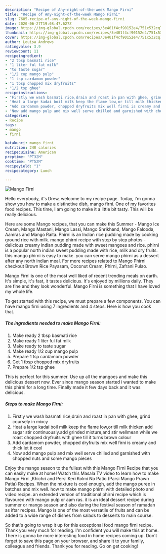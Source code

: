```yaml
---
description: "Recipe of Any-night-of-the-week Mango Firni"
title: "Recipe of Any-night-of-the-week Mango Firni"
slug: 7685-recipe-of-any-night-of-the-week-mango-firni
date: 2020-06-27T19:08:47.627Z
image: https://img-global.cpcdn.com/recipes/3e401f4cf90152e4/751x532cq70/mango-firni-recipe-main-photo.jpg
thumbnail: https://img-global.cpcdn.com/recipes/3e401f4cf90152e4/751x532cq70/mango-firni-recipe-main-photo.jpg
cover: https://img-global.cpcdn.com/recipes/3e401f4cf90152e4/751x532cq70/mango-firni-recipe-main-photo.jpg
author: Louisa Andrews
ratingvalue: 3.9
reviewcount: 11
recipeingredient:
- "2 tbsp basmati rice"
- "1 liter ful fat milk"
- "to taste sugar"
- "1/2 cup mango pulp"
- "1 tsp cardamom powder"
- "1 tbsp chopped mix dryfruits"
- "1/2 tsp ghee"
recipeinstructions:
- "Firstly we wash basmati rice,drain and roast in pan with ghee, grind coursely in mixcy"
- "Heat a large kadai boil milk keep the flame low,or till milk thicken add sugar stir continuously.add grinded mixture,and stir wellmean while we roast chopped dryfruits with ghee till it turns brown colour"
- "Add cardamom powder, chopped dryfruits mix well firni is creamy and thick let it cool"
- "Now add mango pulp and mix well serve chilled and garnished with chopped nuts and some mango pieces"
categories:
- Recipe
tags:
- mango
- firni

katakunci: mango firni 
nutrition: 240 calories
recipecuisine: American
preptime: "PT32M"
cooktime: "PT52M"
recipeyield: "1"
recipecategory: Lunch

---
```



![Mango Firni](https://img-global.cpcdn.com/recipes/3e401f4cf90152e4/751x532cq70/mango-firni-recipe-main-photo.jpg)

Hello everybody, it's Drew, welcome to my recipe page. Today, I'm gonna show you how to make a distinctive dish, mango firni. One of my favorites food recipes. This time, I am going to make it a little bit tasty. This will be really delicious.

Here are some Mango recipes, that you can make this Summer - Mango Ice Cream, Mango Mastani, Mango Lassi, Mango Shrikhand, Mango Falooda, Aamras and Mango Raita. Phirni is an Indian rice pudding made by cooking ground rice with milk. mango phirni recipe with step by step photos - delicious creamy indian pudding made with sweet mangoes and rice. phirni is a popular north indian sweet pudding made with rice, milk and dry fruits. this mango phirni is easy to make. you can serve mango phirni as a dessert after any north indian meal. For more recipes related to Mango Phirni checkout Brown Rice Payasam, Coconut Cream, Phirni, Zafrani Pulao.

Mango Firni is one of the most well liked of recent trending meals on earth. It's simple, it's fast, it tastes delicious. It's enjoyed by millions daily. They are fine and they look wonderful. Mango Firni is something that I have loved my whole life.


To get started with this recipe, we must prepare a few components. You can have mango firni using 7 ingredients and 4 steps. Here is how you cook that.

<!--inarticleads1-->

##### The ingredients needed to make Mango Firni:

1. Make ready 2 tbsp basmati rice
1. Make ready 1 liter ful fat milk
1. Make ready to taste sugar
1. Make ready 1/2 cup mango pulp
1. Prepare 1 tsp cardamom powder
1. Get 1 tbsp chopped mix dryfruits
1. Prepare 1/2 tsp ghee


This is perfect for this summer. Use up all the mangoes and make this delicious dessert now. Ever since mango season started i wanted to make this phirni for a long time. Finally made it few days back and it was delicious. 

<!--inarticleads2-->

##### Steps to make Mango Firni:

1. Firstly we wash basmati rice,drain and roast in pan with ghee, grind coursely in mixcy
1. Heat a large kadai boil milk keep the flame low,or till milk thicken add sugar stir continuously.add grinded mixture,and stir wellmean while we roast chopped dryfruits with ghee till it turns brown colour
1. Add cardamom powder, chopped dryfruits mix well firni is creamy and thick let it cool
1. Now add mango pulp and mix well serve chilled and garnished with chopped nuts and some mango pieces


Enjoy the mango season to the fullest with this Mango Firni Recipe that you can easily make at home! Watch this Masala TV video to learn how to make Mango Firni ,Khichri and Persi Keri Kolmi No Patio (Parsi Mango Prawn Patia) Recipes. When the mixture is cool enough, add the mango puree in batches and mix well. how to make mango phirni with detailed photo and video recipe. an extended version of traditional phirni recipe which is flavoured with mango pulp or aam ras. it is an ideal dessert recipe during summer or mango season and also during the festival season of ramadan as iftar recipes. Mango is one of the most versatile of fruits and can be added to a wide range of dishes from salads to desserts to main course. 

So that's going to wrap it up for this exceptional food mango firni recipe. Thank you very much for reading. I'm confident you will make this at home. There is gonna be more interesting food in home recipes coming up. Don't forget to save this page on your browser, and share it to your family, colleague and friends. Thank you for reading. Go on get cooking!
